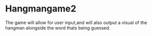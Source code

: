# Hangmangame2
The game will allow for user input,and will also output a visual of the hangman alongside the word thats being guessed.

